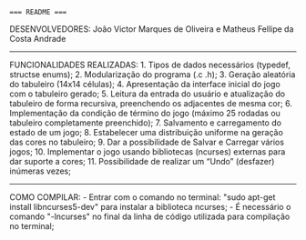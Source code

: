	=== README ===

DESENVOLVEDORES: 
João Victor Marques de Oliveira e Matheus Fellipe da Costa Andrade
		 

-------------------------------------------------------------------------------------------------
FUNCIONALIDADES REALIZADAS:
	1. Tipos de dados necessários (typedef, structse enums);
	2. Modularização do programa (.c .h);
	3. Geração aleatória do tabuleiro (14x14 células);
	4. Apresentação da interface inicial do jogo com o tabuleiro gerado;
	5. Leitura da entrada do usuário e atualização do tabuleiro de forma recursiva,
	   preenchendo os adjacentes de mesma cor;
	6. Implementação da condição de término do jogo (máximo 25 rodadas ou tabuleiro
	   completamente preenchido);
	7. Salvamento e carregamento do estado de um jogo;
	8. Estabelecer uma distribuição uniforme na geração das cores no tabuleiro;
	9. Dar a possibilidade de Salvar e Carregar vários jogos;
	10. Implementar o jogo usando bibliotecas (ncurses) externas para dar suporte a cores;
	11. Possibilidade de realizar um “Undo” (desfazer) inúmeras vezes;

-------------------------------------------------------------------------------------------------
COMO COMPILAR:
	- Entrar com o comando no terminal: "sudo apt-get install libncurses5-dev" para instalar a biblioteca ncurses;
	- É necessário o comando "-lncurses" no final da linha de código utilizada para compilação no terminal;

